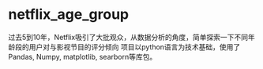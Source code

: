 # netflix_age_group
过去5到10年，Netflix吸引了大批观众，从数据分析的角度，简单探索一下不同年龄段的用户对与影视节目的评分倾向
项目以python语言为技术基础，使用了Pandas, Numpy, matplotlib, searborn等库包。
